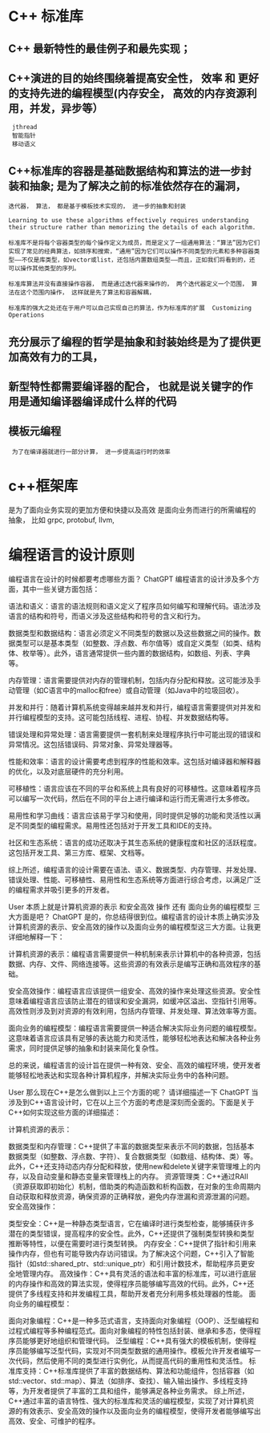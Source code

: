# C++ 标准库 

  ## C++ 最新特性的最佳例子和最先实现；
  
  ## C++演进的目的始终围绕着提高安全性， 效率 和 更好的支持先进的编程模型(内存安全， 高效的内存资源利用，并发，异步等）
     jthread
     智能指针
     移动语义
     
     
      
  ## C++标准库的容器是基础数据结构和算法的进一步封装和抽象; 是为了解决之前的标准依然存在的漏洞， 

    迭代器， 算法， 都是基于模板技术实现的， 进一步的抽象和封装

    Learning to use these algorithms effectively requires understanding their structure rather than memorizing the details of each algorithm. 

    标准库不是将每个容器类型的每个操作定义为成员，而是定义了一组通用算法：“算法”因为它们实现了常见的经典算法，如排序和搜索，“通用”因为它们可以操作不同类型的元素和多种容器类型——不仅是库类型，如vector或list，还包括内置数组类型——而且，正如我们将看到的，还可以操作其他类型的序列。

    标准库算法并没有直接操作容器， 而是通过迭代器来操作的， 两个迭代器定义一个范围， 算法在这个范围内操作， 这样就是先了算法和容器解耦， 

    标准库的强大之处还在于用户可以自己实现自己的算法，作为标准库的扩展  Customizing Operations
  
  ## 充分展示了编程的哲学是抽象和封装始终是为了提供更加高效有力的工具，

  ## 新型特性都需要编译器的配合， 也就是说关键字的作用是通知编译器编译成什么样的代码

  ## 模板元编程
     为了在编译器就进行一部分计算， 进一步提高运行时的效率

# c++框架库
  是为了面向业务实现的更加方便和快捷以及高效
  是面向业务而进行的所需编程的抽象， 比如 grpc, protobuf, llvm, 


# 编程语言的设计原则
编程语言在设计的时候都要考虑哪些方面？
ChatGPT
编程语言的设计涉及多个方面，其中一些关键方面包括：

语法和语义：语言的语法规则和语义定义了程序员如何编写和理解代码。语法涉及语言的结构和符号，而语义涉及这些结构和符号的含义和行为。

数据类型和数据结构：语言必须定义不同类型的数据以及这些数据之间的操作。数据类型可以是基本类型（如整数、浮点数、布尔值等）或自定义类型（如类、结构体、枚举等）。此外，语言通常提供一些内置的数据结构，如数组、列表、字典等。

内存管理：语言需要提供对内存的管理机制，包括内存分配和释放。这可能涉及手动管理（如C语言中的malloc和free）或自动管理（如Java中的垃圾回收）。

并发和并行：随着计算机系统变得越来越并发和并行，编程语言需要提供对并发和并行编程模型的支持。这可能包括线程、进程、协程、并发数据结构等。

错误处理和异常处理：语言需要提供一套机制来处理程序执行中可能出现的错误和异常情况。这包括错误码、异常对象、异常处理器等。

性能和效率：语言的设计需要考虑到程序的性能和效率。这包括对编译器和解释器的优化，以及对底层硬件的充分利用。

可移植性：语言应该在不同的平台和系统上具有良好的可移植性。这意味着程序员可以编写一次代码，然后在不同的平台上进行编译和运行而无需进行太多修改。

易用性和学习曲线：语言应该易于学习和使用，同时提供足够的功能和灵活性以满足不同类型的编程需求。易用性还包括对于开发工具和IDE的支持。

社区和生态系统：语言的成功还取决于其生态系统的健康程度和社区的活跃程度。这包括开发工具、第三方库、框架、文档等。

综上所述，编程语言的设计需要在语法、语义、数据类型、内存管理、并发处理、错误处理、性能、可移植性、易用性和生态系统等方面进行综合考虑，以满足广泛的编程需求并吸引更多的开发者。

User
本质上就是计算机资源的表示 和安全高效 操作 还有 面向业务的编程模型 三大方面是吧？
ChatGPT
是的，你总结得很到位。编程语言的设计本质上确实涉及计算机资源的表示、安全高效的操作以及面向业务的编程模型这三大方面。让我更详细地解释一下：

计算机资源的表示：编程语言需要提供一种机制来表示计算机中的各种资源，包括数据、内存、文件、网络连接等。这些资源的有效表示是编写正确和高效程序的基础。

安全高效操作：编程语言应该提供一组安全、高效的操作来处理这些资源。安全性意味着编程语言应该防止潜在的错误和安全漏洞，如缓冲区溢出、空指针引用等。高效性则涉及到对资源的有效利用，包括内存管理、并发处理、算法效率等方面。

面向业务的编程模型：编程语言需要提供一种适合解决实际业务问题的编程模型。这意味着语言应该具有足够的表达能力和灵活性，能够轻松地表达和解决各种业务需求，同时提供足够的抽象和封装来简化复杂性。

总的来说，编程语言的设计旨在提供一种有效、安全、高效的编程环境，使开发者能够轻松地表达和实现各种计算机程序，并解决实际业务中的各种问题。

User
那么现在C++是怎么做到以上三个方面的呢？ 请详细描述一下
ChatGPT
当涉及到C++语言设计时，它在以上三个方面的考虑是深刻而全面的。下面是关于C++如何实现这些方面的详细描述：

计算机资源的表示：

数据类型和内存管理：C++提供了丰富的数据类型来表示不同的数据，包括基本数据类型（如整数、浮点数、字符）、复合数据类型（如数组、结构体、类）等。此外，C++还支持动态内存分配和释放，使用new和delete关键字来管理堆上的内存，以及自动变量和静态变量来管理栈上的内存。
资源管理类：C++通过RAII（资源获取即初始化）机制，借助类的构造函数和析构函数，在对象的生命周期内自动获取和释放资源，确保资源的正确释放，避免内存泄漏和资源泄漏的问题。
安全高效操作：

类型安全：C++是一种静态类型语言，它在编译时进行类型检查，能够捕获许多潜在的类型错误，提高程序的安全性。此外，C++还提供了强制类型转换和类型推断等特性，以便在需要时进行类型转换。
内存安全：C++提供了指针和引用来操作内存，但也有可能导致内存访问错误。为了解决这个问题，C++引入了智能指针（如std::shared_ptr、std::unique_ptr）和引用计数技术，帮助程序员更安全地管理内存。
高效操作：C++具有灵活的语法和丰富的标准库，可以进行底层的内存操作和高效的算法实现，使得程序员能够编写高效的代码。此外，C++还提供了多线程支持和并发编程工具，帮助开发者充分利用多核处理器的性能。
面向业务的编程模型：

面向对象编程：C++是一种多范式语言，支持面向对象编程（OOP）、泛型编程和过程式编程等多种编程范式。面向对象编程的特性包括封装、继承和多态，使得程序员能够更好地组织和管理代码。
泛型编程：C++具有强大的模板机制，使得程序员能够编写泛型代码，实现对不同类型数据的通用操作。模板允许开发者编写一次代码，然后使用不同的类型进行实例化，从而提高代码的重用性和灵活性。
标准库支持：C++标准库提供了丰富的数据结构、算法和功能组件，包括容器（如std::vector、std::map）、算法（如排序、查找）、输入输出操作、多线程支持等，为开发者提供了丰富的工具和组件，能够满足各种业务需求。
综上所述，C++通过丰富的语言特性、强大的标准库和灵活的编程模型，实现了对计算机资源的有效表示、安全高效的操作以及面向业务的编程模型，使得开发者能够编写出高效、安全、可维护的程序。
